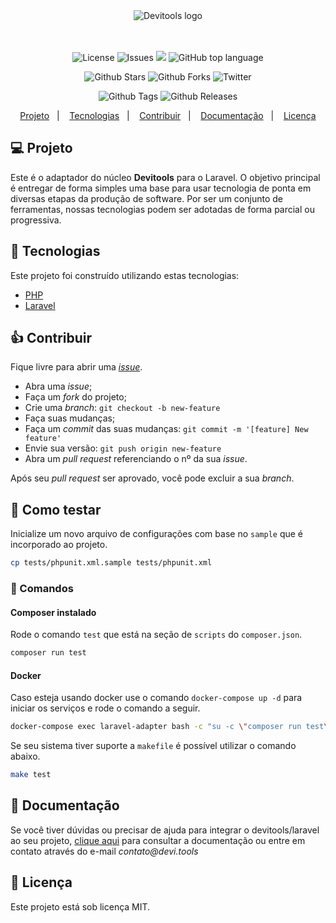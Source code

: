 <div align="center">
  <img alt="Devitools logo" src="https://devi.tools/images/logo-horizontal.png" />
</div>
<br>
<br>


<p align="center">
  <a href="#" style="text-decoration: none">
    <img alt="License" src="https://img.shields.io/github/license/devitools/laravel?color=34CB79" />
  </a>
  <a href="https://github.com/devitools/laravel/issues" style="text-decoration: none" target="_blank">
    <img alt="Issues" src="https://img.shields.io/github/issues/devitools/laravel?color=34CB79" />
  </a>
    <a href="https://github.com/devitools/laravel/graphs/contributors" style="text-decoration: none" target="_blank">
    <img src="https://img.shields.io/github/contributors/devitools/laravel?color=34CB79" />
  </a>
  <a href="#" style="text-decoration: none">
    <img alt="GitHub top language" src="https://img.shields.io/github/languages/top/devitools/laravel?color=34CB79" />
  </a>
</p>

<p align="center">
  <a href="https://github.com/devitools/laravel/stargazers" style="text-decoration: none" target="_blank">
    <img alt="Github Stars" src="https://img.shields.io/github/stars/devitools/laravel?style=social" />
  </a>
  <a href="https://github.com/devitools/laravel/network/members" style="text-decoration: none" target="_blank">
    <img alt="Github Forks" src="https://img.shields.io/github/forks/devitools/laravel?style=social" />
  </a>
  <a href="https://twitter.com/devitools" style="text-decoration: none" target="_blank">
    <img alt="Twitter" src="https://img.shields.io/twitter/follow/devitools?label=Twitter&style=social" />
  </a>
</p>

<p align="center">
  <a href="https://github.com/devitools/laravel/tags" style="text-decoration: none" target="_blank">
    <img alt="Github Tags" src="https://img.shields.io/github/v/tag/devitools/laravel.svg?logo=github" />
  </a>
  <a href="https://github.com/devitools/laravel/releases" style="text-decoration: none" target="_blank">
    <img alt="Github Releases" src="https://img.shields.io/github/last-commit/devitools/laravel.svg?label=Updated&logo=github&maxAge=600" />
  </a>
</p>

<p align="center">
 <a href="#projeto">Projeto</a>&nbsp;&nbsp;&nbsp;|&nbsp;&nbsp;&nbsp;
  <a href="#rocket-tecnologias">Tecnologias</a>&nbsp;&nbsp;&nbsp;|&nbsp;&nbsp;&nbsp;
  <a href="#contribuir">Contribuir</a>&nbsp;&nbsp;&nbsp;|&nbsp;&nbsp;&nbsp;
  <a href="#+1-documentacao">Documentação</a>&nbsp;&nbsp;&nbsp;|&nbsp;&nbsp;&nbsp;
  <a href="#memo-licença">Licença</a>
</p>

## 💻 Projeto

Este é o adaptador do núcleo **Devitools** para o Laravel. O objetivo principal é entregar de forma simples uma base para usar tecnologia de ponta em diversas etapas da produção de software. Por ser um conjunto de ferramentas, nossas tecnologias podem ser adotadas de forma parcial ou progressiva.

## 🚀 Tecnologias

Este projeto foi construído utilizando estas tecnologias:

- [PHP](https://php.net)
- [Laravel](https://laravel.com)

## 👍 Contribuir

Fique livre para abrir uma [_issue_](https://github.com/devitools/laravel/issues).

- Abra uma _issue_;
- Faça um _fork_ do projeto;
- Crie uma _branch_: `git checkout -b new-feature`
- Faça suas mudanças;
- Faça um _commit_ das suas mudanças: `git commit -m '[feature] New feature'`
- Envie sua versão: `git push origin new-feature`
- Abra um _pull request_ referenciando o nº da sua _issue_.

Após seu _pull request_ ser aprovado, você pode excluir a sua _branch_.

## 🔧 Como testar

Inicialize um novo arquivo de configurações com base no `sample` que é incorporado ao projeto.
```bash
cp tests/phpunit.xml.sample tests/phpunit.xml
```

### 🔦 Comandos

#### Composer instalado

Rode o comando `test` que está na seção de `scripts` do `composer.json`.
```bash
composer run test
```

#### Docker

Caso esteja usando docker use o comando `docker-compose up -d` para iniciar os serviços e rode o comando a seguir.
```bash
docker-compose exec laravel-adapter bash -c "su -c \"composer run test\" application"
```

Se seu sistema tiver suporte a `makefile` é possível utilizar o comando abaixo.
```bash
make test
```

## 🤔 Documentação
Se você tiver dúvidas ou precisar de ajuda para integrar o devitools/laravel ao seu projeto, [clique aqui](https://docs.devi.tools/) para consultar a documentação ou entre em contato através do e-mail _contato@devi.tools_

## 📝 Licença

Este projeto está sob licença MIT.
